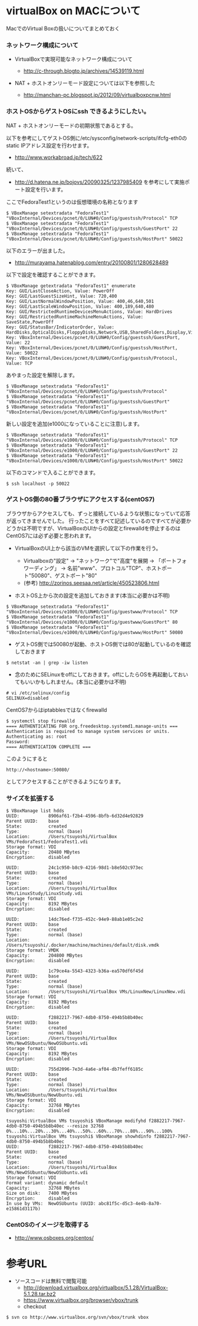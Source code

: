 # virtualBox on MACについて
MacでのVirtual Boxの扱いについてまとめておく

### ネットワーク構成について
- VirtualBoxで実現可能なネットワーク構成について
  - http://c-through.blogto.jp/archives/14539119.html

- NAT + ホストオンリーモード設定については以下を参照した
  - http://manchan-pc.blogspot.jp/2012/09/virtualboxpcnw.html

### ホストOSからゲストOSにssh できるようにしたい。

NAT + ホストオンリーモードの初期状態であるとする。

以下を参考にしてゲストOS側に/etc/sysconfig/network-scripts/ifcfg-eth0のstatic IPアドレス設定を行わせます。
- http://www.workabroad.jp/tech/622

続いて、
- http://d.hatena.ne.jp/bojovs/20090325/1237985409
を参考にして実施ポート設定を行います。

ここでFedoraTest1というのは仮想環境の名称となります
```
$ VBoxManage setextradata "FedoraTest1" "VBoxInternal/Devices/pcnet/0/LUN#0/Config/guestssh/Protocol" TCP
$ VBoxManage setextradata "FedoraTest1" "VBoxInternal/Devices/pcnet/0/LUN#0/Config/guestssh/GuestPort" 22
$ VBoxManage setextradata "FedoraTest1" "VBoxInternal/Devices/pcnet/0/LUN#0/Config/guestssh/HostPort" 50022
```

以下のエラーが出ました。
- http://murayama.hatenablog.com/entry/20100801/1280628489

以下で設定を確認することができます。
```
$ VBoxManage getextradata "FedoraTest1" enumerate
Key: GUI/LastCloseAction, Value: PowerOff
Key: GUI/LastGuestSizeHint, Value: 720,400
Key: GUI/LastNormalWindowPosition, Value: 400,46,640,501
Key: GUI/LastScaleWindowPosition, Value: 400,189,640,480
Key: GUI/RestrictedRuntimeDevicesMenuActions, Value: HardDrives
Key: GUI/RestrictedRuntimeMachineMenuActions, Value: SaveState,PowerOff
Key: GUI/StatusBar/IndicatorOrder, Value: HardDisks,OpticalDisks,FloppyDisks,Network,USB,SharedFolders,Display,VideoCapture,Features,Mouse,Keyboard
Key: VBoxInternal/Devices/pcnet/0/LUN#0/Config/guestssh/GuestPort, Value: 22
Key: VBoxInternal/Devices/pcnet/0/LUN#0/Config/guestssh/HostPort, Value: 50022
Key: VBoxInternal/Devices/pcnet/0/LUN#0/Config/guestssh/Protocol, Value: TCP
```

あやまった設定を解除します。
```
$ VBoxManage setextradata "FedoraTest1" "VBoxInternal/Devices/pcnet/0/LUN#0/Config/guestssh/Protocol"
$ VBoxManage setextradata "FedoraTest1" "VBoxInternal/Devices/pcnet/0/LUN#0/Config/guestssh/GuestPort"
$ VBoxManage setextradata "FedoraTest1" "VBoxInternal/Devices/pcnet/0/LUN#0/Config/guestssh/HostPort"
```

新しい設定を追加(e1000になっていることに注意)します。
```
$ VBoxManage setextradata "FedoraTest1" "VBoxInternal/Devices/e1000/0/LUN#0/Config/guestssh/Protocol" TCP
$ VBoxManage setextradata "FedoraTest1" "VBoxInternal/Devices/e1000/0/LUN#0/Config/guestssh/GuestPort" 22
$ VBoxManage setextradata "FedoraTest1" "VBoxInternal/Devices/e1000/0/LUN#0/Config/guestssh/HostPort" 50022
```

以下のコマンドで入ることができます。
```
$ ssh localhost -p 50022
```

### ゲストOS側の80番ブラウザにアクセスする(centOS7)
ブラウザからアクセスしても、ずっと接続しているような状態になっていて応答が返ってきませんでした。
行ったことをすべて記述しているのですべてが必要かどうかは不明ですが、VirtualBoxのUIからの設定とfirewalldを停止するのはCentOS7には必ず必要と思われます。

- VirtualBoxのUI上から該当のVMを選択して以下の作業を行う。
  - Virtualboxの"設定" -> "ネットワーク"で"高度"を展開 -> 「ポートフォワーディング」 -> 名前"www"、プロトコル"TCP"、ホストポート"50080"、ゲストポート"80"
  - (参考) http://zorinos.seesaa.net/article/450523806.html

- ホストOS上から次の設定を追加しておきます(本当に必要かは不明)
```
$ VBoxManage setextradata "FedoraTest1" "VBoxInternal/Devices/e1000/0/LUN#0/Config/guestwww/Protocol" TCP
$ VBoxManage setextradata "FedoraTest1" "VBoxInternal/Devices/e1000/0/LUN#0/Config/guestwww/GuestPort" 80
$ VBoxManage setextradata "FedoraTest1" "VBoxInternal/Devices/e1000/0/LUN#0/Config/guestwww/HostPort" 50080
```

- ゲストOS側では50080が起動、ホストOS側では80が起動しているのを確認しておきます
```
$ netstat -an | grep -iw listen
```

- 念のためにSELinuxをoffにしておきます。offにしたらOSを再起動しておいてもいいかもしれません。(本当に必要かは不明)
```
# vi /etc/selinux/config
SELINUX=disabled
```

CentOS7からはiptabblesではなくfirewalld
```
$ systemctl stop firewalld
==== AUTHENTICATING FOR org.freedesktop.systemd1.manage-units ===
Authentication is required to manage system services or units.
Authenticating as: root
Password: 
==== AUTHENTICATION COMPLETE ===
```

このようにすると
```
http://<hostname>:50080/
```
としてアクセスすることができるようになります。


### サイズを拡張する

```
$ VBoxManage list hdds
UUID:           8906af61-f2b4-4596-8bfb-6d32d4e92829
Parent UUID:    base
State:          created
Type:           normal (base)
Location:       /Users/tsuyoshi/VirtualBox VMs/FedoraTest1/FedoraTest1.vdi
Storage format: VDI
Capacity:       20480 MBytes
Encryption:     disabled

UUID:           24c1c950-b8c9-4216-98d1-b8e502c973ec
Parent UUID:    base
State:          created
Type:           normal (base)
Location:       /Users/tsuyoshi/VirtualBox VMs/LinuxStudy/LinuxStudy.vdi
Storage format: VDI
Capacity:       8192 MBytes
Encryption:     disabled

UUID:           14dc76ed-f735-452c-94e9-88ab1e05c2e2
Parent UUID:    base
State:          created
Type:           normal (base)
Location:       /Users/tsuyoshi/.docker/machine/machines/default/disk.vmdk
Storage format: VMDK
Capacity:       204800 MBytes
Encryption:     disabled

UUID:           1c79ce4a-5543-4323-b36a-ea570df6f45d
Parent UUID:    base
State:          created
Type:           normal (base)
Location:       /Users/tsuyoshi/VirtualBox VMs/LinuxNew/LinuxNew.vdi
Storage format: VDI
Capacity:       8192 MBytes
Encryption:     disabled

UUID:           f2882217-7967-4db0-8750-494b5b8b40ec
Parent UUID:    base
State:          created
Type:           normal (base)
Location:       /Users/tsuyoshi/VirtualBox VMs/NewOSUbuntu/NewOSUbuntu.vdi
Storage format: VDI
Capacity:       8192 MBytes
Encryption:     disabled

UUID:           755d2096-7e3d-4a6e-af04-db7feff6185c
Parent UUID:    base
State:          created
Type:           normal (base)
Location:       /Users/tsuyoshi/VirtualBox VMs/NewOSUbuntu/NewUbuntu.vdi
Storage format: VDI
Capacity:       32768 MBytes
Encryption:     disabled
```

```
tsuyoshi:VirtualBox VMs tsuyoshi$ VBoxManage modifyhd f2882217-7967-4db0-8750-494b5b8b40ec --resize 32768
0%...10%...20%...30%...40%...50%...60%...70%...80%...90%...100%
tsuyoshi:VirtualBox VMs tsuyoshi$ VBoxManage showhdinfo f2882217-7967-4db0-8750-494b5b8b40ec
UUID:           f2882217-7967-4db0-8750-494b5b8b40ec
Parent UUID:    base
State:          created
Type:           normal (base)
Location:       /Users/tsuyoshi/VirtualBox VMs/NewOSUbuntu/NewOSUbuntu.vdi
Storage format: VDI
Format variant: dynamic default
Capacity:       32768 MBytes
Size on disk:   7400 MBytes
Encryption:     disabled
In use by VMs:  NewOSUbuntu (UUID: abc81f5c-d5c3-4e4b-8a70-e15861d3117b)
```

### CentOSのイメージを取得する
- http://www.osboxes.org/centos/

# 参考URL
- ソースコードは無料で閲覧可能
  - http://download.virtualbox.org/virtualbox/5.1.28/VirtualBox-5.1.28.tar.bz2
  - https://www.virtualbox.org/browser/vbox/trunk
  - checkout

```
$ svn co http://www.virtualbox.org/svn/vbox/trunk vbox
```
